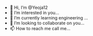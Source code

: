 - 👋 Hi, I’m @Yeoja12
- 👀 I’m interested in you...
- 🌱 I’m currently learning engineering ...
- 💞️ I’m looking to collaborate on you...
- 📫 How to reach me call me...

<!---
Yeoja12/Yeoja12 is a ✨ special ✨ repository because its `README.md` (this file) appears on your GitHub profile.
You can click the Preview link to take a look at your changes.
--->
